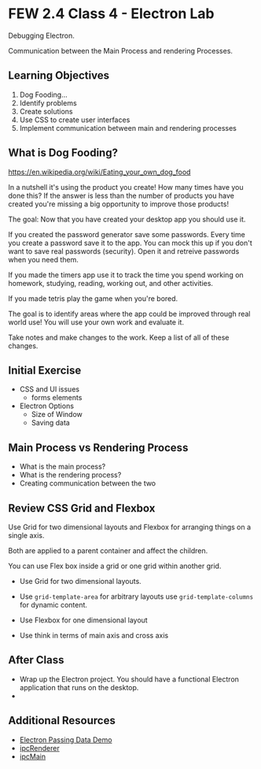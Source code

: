 # FEW 2.4 Class 4 - Electron Lab

Debugging Electron. 

Communication between the Main Process and rendering Processes. 

## Learning Objectives

1. Dog Fooding...
1. Identify problems 
1. Create solutions
1. Use CSS to create user interfaces 
1. Implement communication between main and rendering processes

## What is Dog Fooding? 

https://en.wikipedia.org/wiki/Eating_your_own_dog_food

In a nutshell it's using the product you create! How many times have you done this? If the answer is less than the number of products you have created you're missing a big opportunity to improve those products! 

The goal: Now that you have created your desktop app you should use it. 

If you created the password generator save some passwords. Every time you create a password save it to the app. You can mock this up if you don't want to save real passwords (security). Open it and retreive passwords when you need them. 

If you made the timers app use it to track the time you spend working on homework, studying, reading, working out, and other activities. 

If you made tetris play the game when you're bored. 

The goal is to identify areas where the app could be improved through real world use! You will use your own work and evaluate it. 

Take notes and make changes to the work. Keep a list of all of these changes. 

## Initial Exercise

- CSS and UI issues
	- forms elements
- Electron Options 
	- Size of Window
	- Saving data

## Main Process vs Rendering Process

- What is the main process? 
- What is the rendering process? 
- Creating communication between the two

## Review CSS Grid and Flexbox

Use Grid for two dimensional layouts and Flexbox for arranging things on a single axis. 

Both are applied to a parent container and affect the children. 

You can use Flex box inside a grid or one grid within another grid. 

- Use Grid for two dimensional layouts.
- Use `grid-template-area` for arbitrary layouts use `grid-template-columns` for dynamic content. 

- Use Flexbox for one dimensional layout
- Use think in terms of main axis and cross axis

## After Class

- Wrap up the Electron project. You should have a functional Electron application that runs on the desktop. 
- 

## Additional Resources

- [Electron Passing Data Demo](https://github.com/soggybag/electron-passing-data-demo)
- [ipcRenderer](https://electronjs.org/docs/api/ipc-renderer)
- [ipcMain](https://electronjs.org/docs/api/ipc-main)
